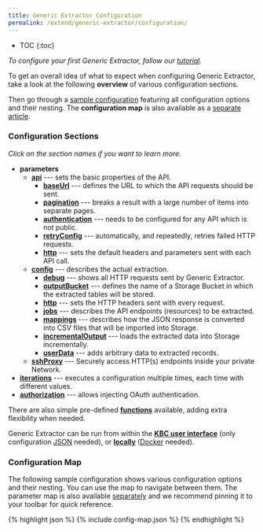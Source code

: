 ```yaml
---
title: Generic Extractor Configuration
permalink: /extend/generic-extractor/configuration/
---
```


* TOC
{:toc}

*To configure your first Generic Extractor, follow our [tutorial](/extend/generic-extractor/tutorial/).*

To get an overall idea of what to expect when configuring Generic Extractor, take a look at the following **overview** of various configuration sections. 

Then go through a [sample configuration](#configuration-map) featuring all configuration options and their 
nesting. The **configuration map** is also available as a [separate article](/extend/generic-extractor/map/).

### Configuration Sections
*Click on the section names if you want to learn more.* 

- **parameters**
	- [**api**](/extend/generic-extractor/configuration/api/) --- sets the basic properties of the API.
		- [**baseUrl**](/extend/generic-extractor/configuration/api/#base-url) --- defines the URL to which the 
		API requests should be sent.
		- [**pagination**](/extend/generic-extractor/configuration/api/pagination/) --- breaks a result with a 
		large number of items into separate pages.
		- [**authentication**](/extend/generic-extractor/configuration/api/authentication/) --- needs to be 
		configured for any API which is not public.
		- [**retryConfig**](/extend/generic-extractor/configuration/api/#retry-configuration) --- automatically, 
		and repeatedly, retries failed HTTP requests.
		- [**http**](/extend/generic-extractor/configuration/api/#default-http-options) --- sets the default 
		headers and parameters sent with each API call. 
	- [**config**](/extend/generic-extractor/configuration/config/) --- describes the actual extraction.
		- [**debug**](/extend/generic-extractor/running/#debug-mode) --- shows all HTTP requests sent by 
		Generic Extractor.
		- [**outputBucket**](/extend/generic-extractor/configuration/config/#output-bucket) --- defines the name 
		of a Storage Bucket in which the extracted tables will be stored.
		- [**http**](/extend/generic-extractor/configuration/config/#http) --- sets the HTTP headers sent with 
		every request.
		- [**jobs**](/extend/generic-extractor/configuration/config/jobs/) --- describes the API endpoints 
		(resources) to be extracted.
		- [**mappings**](/extend/generic-extractor/configuration/config/#mappings) --- describes how the JSON 
		response is converted into CSV files that will be imported into Storage.
		- [**incrementalOutput**](/extend/generic-extractor/incremental/) ---  loads the extracted data into 
		Storage incrementally.
		- [**userData**](/extend/generic-extractor/configuration/config/#user-data) --- adds arbitrary data to 
		extracted records.
	- [**sshProxy**](/extend/generic-extractor/configuration/ssh-proxy/) --- Securely access HTTP(s) endpoints inside your private Network.
- [**iterations**](/extend/generic-extractor/iterations/) --- executes a configuration multiple times, each time 
with different values.
- [**authorization**](/extend/generic-extractor/configuration/api/authentication/#oauth) --- allows injecting OAuth authentication.

There are also simple pre-defined [**functions**](/extend/generic-extractor/functions/) available, adding extra 
flexibility when needed. 

Generic Extractor can be run from within the [**KBC user interface**](/extend/generic-extractor/running/) (only 
configuration [JSON](/extend/generic-extractor/tutorial/json/) needed), or [**locally**](/extend/generic-extractor/running/#running-locally) 
([Docker](/extend/docker/tutorial/) needed).

### Configuration Map  
The following sample configuration shows various configuration options and their nesting. 
You can use the map to navigate between them. The parameter map is also available 
[separately](/extend/generic-extractor/map/) and we recommend pinning it to your toolbar for quick reference.

{% highlight json %}
{% include config-map.json %}
{% endhighlight %}

<script>
{% include config-events.js %}
</script>
<style>
pre a {
    border-bottom: 1px dashed navy;
}
</style>
